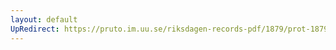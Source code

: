 ```yaml
---
layout: default
UpRedirect: https://pruto.im.uu.se/riksdagen-records-pdf/1879/prot-1879--ak--027.pdf
---
```


